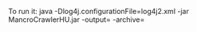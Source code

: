 To run it: java -Dlog4j.configurationFile=log4j2.xml -jar MancroCrawlerHU.jar  -output=<path output> -archive=<archive path>
